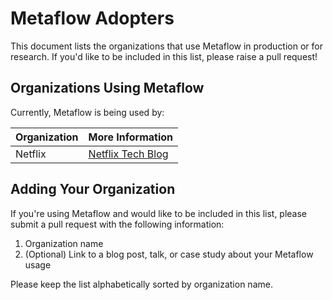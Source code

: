# Metaflow Adopters

This document lists the organizations that use Metaflow in production or for research. If you'd like to be included in this list, please raise a pull request!

## Organizations Using Metaflow

Currently, Metaflow is being used by:

| Organization | More Information |
|-------------|------------------|
| Netflix | [Netflix Tech Blog](https://netflixtechblog.com/open-sourcing-metaflow-a-human-centric-framework-for-data-science-fa72e04a5d9) |

## Adding Your Organization

If you're using Metaflow and would like to be included in this list, please submit a pull request with the following information:

1. Organization name
2. (Optional) Link to a blog post, talk, or case study about your Metaflow usage

Please keep the list alphabetically sorted by organization name.